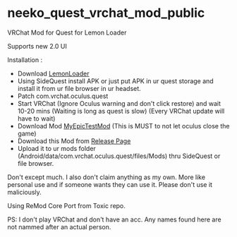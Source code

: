 # neeko_quest_vrchat_mod_public
VRChat Mod for Quest for Lemon Loader

Supports new 2.0 UI


Installation :
          <ul>
                <li>Download [LemonLoader](https://cdn.discordapp.com/attachments/946558976781336586/1002402723712487514/app-release.apk)</li>
                <li>Using SideQuest install APK or just put APK in ur quest storage and install it from ur file browser in ur headset.</li>
                <li>Patch com.vrchat.oculus.quest</li>
                <li>Start VRChat (Ignore Oculus warning and don't click restore) and wait 10-20 mins (Waiting is long as quest is slow) (Every VRChat update will have to wait)</li>
                <li>Download Mod [MyEpicTestMod](https://github.com/gompoc/MyEpicTestMod/releases/download/v1.0.0/MyEpicTestMod.dll) (This is MUST to not let oculus close the game)</li>
                <li>Download this Mod from [Release Page](https://github.com/uwuclara/neeko_quest_vrchat_mod_public/releases)</li>
                <li>Upload it to ur mods folder (Android/data/com.vrchat.oculus.quest/files/Mods) thru SideQuest or file browser.</li>
          </ul>



Don't except much. I also don't claim anything as my own. More like personal use and if someone
wants they can use it. Please don't use it maliciously.

Using ReMod Core Port from Toxic repo.


PS: I don't play VRChat and don't have an acc. Any names found here are not nammed after an actual person.
